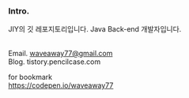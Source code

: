 
<!--
**waveaway77/waveaway77** is a ✨ _special_ ✨ repository because its `README.md` (this file) appears on your GitHub profile.

Here are some ideas to get you started:

- 🔭 I’m currently working on ...
- 🌱 I’m currently learning ...
- 👯 I’m looking to collaborate on ...
- 🤔 I’m looking for help with ...
- 💬 Ask me about ...
- 📫 How to reach me: ...
- 😄 Pronouns: ...
- ⚡ Fun fact: ...
-->

### Intro.
JIY의 깃 레포지토리입니다.
Java Back-end 개발자입니다.

<br>Email. waveaway77@gmail.com
<br>Blog. tistory.pencilcase.com

for bookmark
<br>https://codepen.io/waveaway77
